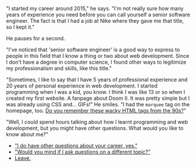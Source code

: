 "I started my career around 2015," he says. "I'm not really sure how many years of experience you need before you can call yourself a senior software engineer. The fact is that I had a job at Nike where they gave me that title, so I kept it."

He pauses for a second.

"I've noticed that 'senior software engineer' is a good way to express to people in this field that I know a thing or two about web development. Since I don't have a degree in computer science, I found other ways to legitimize my professionalism and skills, like this title."

"Sometimes, I like to say that I have 5 years of professional experience and 20 years of personal experience in web development. I started programming when I was a kid, you know. I think I was like 13 or so when I created my first website. A fanpage about Doom II. It was pretty simple but I was already using CSS and... GIFs!" He smiles. "I had the `marquee` tag on the homepage, too. [Do you remember these wacky HTML tags from the 90s?](https://medium.com/@yvesgurcan/remember-marquee-and-blink-15ac3de4c790)"

"Well, I could spend hours talking about how I learnt programming and web development, but you might have other questions. What would you like to know about me?"

- ["I do have other questions about your career, yes."](job-2.md)
- ["Would you mind if I ask questions on a different topic?"](questions.md)
- [Leave.](leave.md)
